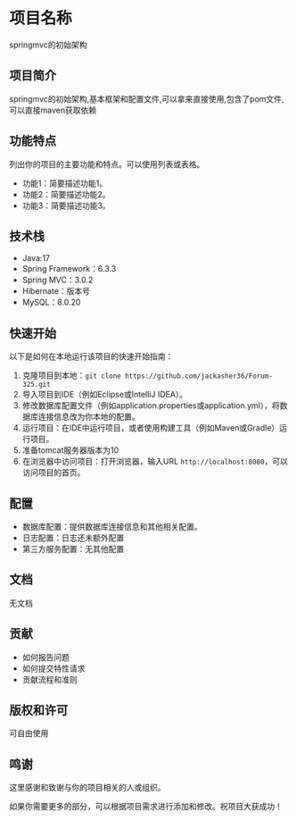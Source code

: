 # 项目名称

springmvc的初始架构

## 项目简介

springmvc的初始架构,基本框架和配置文件,可以拿来直接使用,包含了pom文件,可以直接maven获取依赖

## 功能特点

列出你的项目的主要功能和特点。可以使用列表或表格。

- 功能1：简要描述功能1。
- 功能2：简要描述功能2。
- 功能3：简要描述功能3。

## 技术栈

- Java:17
- Spring Framework：6.3.3
- Spring MVC：3.0.2
- Hibernate：版本号
- MySQL：8.0.20

## 快速开始

以下是如何在本地运行该项目的快速开始指南：

1. 克隆项目到本地：`git clone https://github.com/jackasher36/Forum-325.git`
2. 导入项目到IDE（例如Eclipse或IntelliJ IDEA）。
3. 修改数据库配置文件（例如application.properties或application.yml），将数据库连接信息改为你本地的配置。
4. 运行项目：在IDE中运行项目，或者使用构建工具（例如Maven或Gradle）运行项目。
5. 准备tomcat服务器版本为10
6. 在浏览器中访问项目：打开浏览器，输入URL `http://localhost:8080`，可以访问项目的首页。

## 配置

- 数据库配置：提供数据库连接信息和其他相关配置。
- 日志配置：日志还未额外配置
- 第三方服务配置：无其他配置

## 文档

无文档

## 贡献

- 如何报告问题
- 如何提交特性请求
- 贡献流程和准则

## 版权和许可

可自由使用

## 鸣谢

这里感谢和致谢与你的项目相关的人或组织。

如果你需要更多的部分，可以根据项目需求进行添加和修改。祝项目大获成功！
